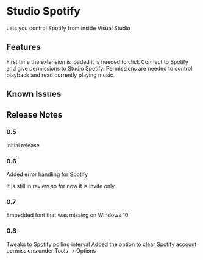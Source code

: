 # Studio Spotify

Lets you control Spotify from inside Visual Studio

## Features

First time the extension is loaded it is needed to click Connect to Spotify and give permissions to Studio Spotify.
Permissions are needed to control playback and read currently playing music.

## Known Issues

## Release Notes

### 0.5

Initial release

### 0.6
Added error handling for Spotify

It is still in review so for now it is invite only.

### 0.7
Embedded font that was missing on Windows 10

### 0.8
Tweaks to Spotify polling interval
Added the option to clear Spotify account permissions under Tools -> Options
